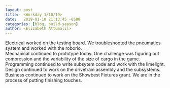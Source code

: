 ```yaml
---
layout: post
title:  <Workday 1/10/19>
date:   2019-01-10 21:13:45 -0500
categories: [blog, build-season]
author: <Elizabeth Attumalil>
---
```

Electrical worked on the testing board. We troubleshooted the pneumatics system and worked with the roborio.  
Mechanical continued to prototype today. One challenge was figuring out compression and the variability of the size of cargo in the game.  
Programming continued to write subsytem code and work with the limelight.  
Design continued to work on the drivetrain assembly and the subsystems.  
Business continued to work on the Showbest Fixtures grant. We are in the process of putting finishing touches.
